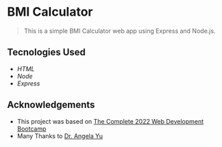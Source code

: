 # BMI Calculator
> This is a simple BMI Calculator web app using Express and Node.js.

## Tecnologies Used
* _HTML_
* _Node_
* _Express_

## Acknowledgements
- This project was based on [The Complete 2022 Web Development Bootcamp](https://www.udemy.com/course/the-complete-web-development-bootcamp/)
- Many Thanks to [Dr. Angela Yu](https://github.com/angelabauer)